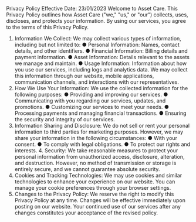 Privacy Policy
Effective Date: 23/01/2023
Welcome to Asset Care. This Privacy Policy outlines how Asset Care ("we," "us," or "our") collects, uses, discloses, and protects your information. By using our services, you agree to the terms of this Privacy Policy.
1. Information We Collect:
We may collect various types of information, including but not limited to:
● Personal Information: Names, contact details, and other identifiers.
● Financial Information: Billing details and payment information.
● Asset Information: Details relevant to the assets we manage and maintain.
● Usage Information: Information about how you use our services, including logs
and analytics data.
We may collect this information through our website, mobile applications, communication channels, and interactions with our representatives.
2. How We Use Your Information:
We use the collected information for the following purposes:
● Providing and improving our services.
● Communicating with you regarding our services, updates, and promotions.
● Customizing our services to meet your needs.
● Processing payments and managing financial transactions.
● Ensuring the security and integrity of our services.
3. Information Sharing and Disclosure:
We do not sell or rent your personal information to third parties for marketing purposes.
However, we may share your information in the following circumstances:
● With your consent.
● To comply with legal obligations.
● To protect our rights and interests. 4. Security:
We take reasonable measures to protect your personal information from unauthorized access, disclosure, alteration, and destruction. However, no method of transmission or storage is entirely secure, and we cannot guarantee absolute security.
5. Cookies and Tracking Technologies:
We may use cookies and similar technologies to enhance your experience on our
website. You can manage your cookie preferences through your browser settings.
6. Changes to the Privacy Policy:
We reserve the right to modify this Privacy Policy at any time. Changes will be effective immediately upon posting on our website. Your continued use of our services after any changes constitutes your acceptance of the revised policy.
